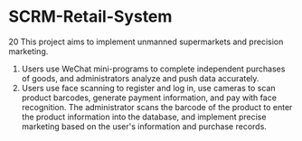 # SCRM-Retail-System
20
This project aims to implement unmanned supermarkets and precision marketing. 

1. Users use WeChat mini-programs to complete independent purchases of goods, and administrators analyze and push data accurately. 
2. Users use face scanning to register and log in, use cameras to scan product barcodes, generate payment information, and pay with face recognition. The administrator scans the barcode of the product to enter the product information into the database, and implement precise marketing based on the user's information and purchase records.
